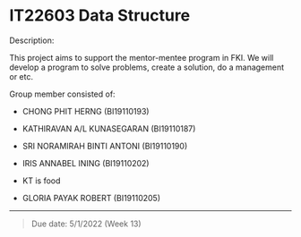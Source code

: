 # IT22603 Data Structure

Description:

This project aims to support the mentor-mentee program in FKI.
We will develop a program to solve problems, create a solution, do a management or etc.

Group member consisted of:

- CHONG PHIT HERNG (BI19110193)
- KATHIRAVAN A/L KUNASEGARAN (BI19110187)
- SRI NORAMIRAH BINTI ANTONI (BI19110190)
- IRIS ANNABEL INING (BI19110202)
- KT is food

- GLORIA PAYAK ROBERT (BI19110205)

---

> Due date: 5/1/2022 (Week 13)
